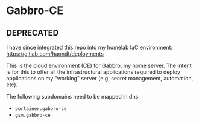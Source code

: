 # Gabbro-CE

## DEPRECATED
I have since integrated this repo into my homelab IaC environment: https://gitlab.com/haondt/deployments

This is the cloud environment (CE) for Gabbro, my home server. The intent is for this to offer all the infrastructural applications required to deploy applications on my "working" server (e.g. secret management, automation, etc).

The following subdomains need to be mapped in dns

- `portainer.gabbro-ce`
- `gsm.gabbro-ce`

